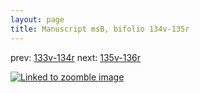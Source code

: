 ```yaml
---
layout: page
title: Manuscript msB, bifolio 134v-135r
---
```


prev: [133v-134r](../133v-134r/) next: [135v-136r](../135v-136r/)



[![Linked to zoomble image](http://www.homermultitext.org/iipsrv?IIIF=/project/homer/pyramidal/deepzoom/hmt/vbbifolio/v1/vb_134v_135r.tif/full/2000,/0/default.jpg)](http://www.homermultitext.org/ict2/?urn=urn:cite2:hmt:vbbifolio.v1:vb_134v_135r)

